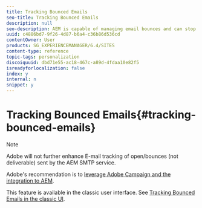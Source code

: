 ```yaml
---
title: Tracking Bounced Emails
seo-title: Tracking Bounced Emails
description: null
seo-description: AEM is capable of managing email bounces and can stop sending newsletters to those adresses
uuid: c4886bd7-9f26-4d87-b6a4-c36b86d536cd
contentOwner: User
products: SG_EXPERIENCEMANAGER/6.4/SITES
content-type: reference
topic-tags: personalization
discoiquuid: dbd71e55-ac18-467c-a89d-4fdaa10e82f5
isreadyforlocalization: false
index: y
internal: n
snippet: y
---
```


# Tracking Bounced Emails{#tracking-bounced-emails}

>[!NOTE]
>
>Adobe will not further enhance E-mail tracking of open/bounces (not deliverable) sent by the AEM SMTP service.
>
>Adobe's recommendation is to [leverage Adobe Campaign and the integration to AEM](../../administering/using/campaign.md).

This feature is available in the classic user interface. See [Tracking Bounced Emails in the classic UI](../../classic-ui-authoring/using/classic-personalization-campaigns-email-tracking-bounces.md).
